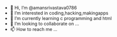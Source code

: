 - 👋 Hi, I’m @amansrivastava0786
- 👀 I’m interested in coding,hacking,makingapps
- 🌱 I’m currently learning c programming and html
- 💞️ I’m looking to collaborate on ...
- 📫 How to reach me ...

<!---
amansrivastava0786/amansrivastava0786 is a ✨ special ✨ repository because its `README.md` (this file) appears on your GitHub profile.
You can click the Preview link to take a look at your changes.
--->
